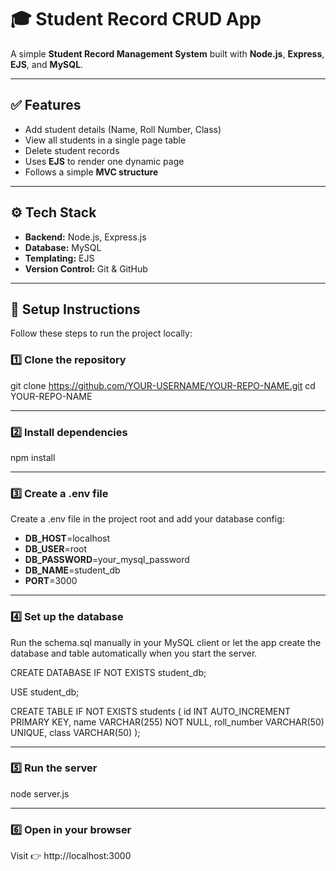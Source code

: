 # 🎓 Student Record CRUD App

A simple **Student Record Management System** built with **Node.js**, **Express**, **EJS**, and **MySQL**.

---

## ✅ Features

- Add student details (Name, Roll Number, Class)
- View all students in a single page table
- Delete student records
- Uses **EJS** to render one dynamic page
- Follows a simple **MVC structure**

---

## ⚙️ Tech Stack

- **Backend:** Node.js, Express.js
- **Database:** MySQL
- **Templating:** EJS
- **Version Control:** Git & GitHub

---

## 🚀 Setup Instructions

Follow these steps to run the project locally:

### 1️⃣ Clone the repository


git clone https://github.com/YOUR-USERNAME/YOUR-REPO-NAME.git
cd YOUR-REPO-NAME

---

### 2️⃣ Install dependencies

npm install

---

### 3️⃣ Create a .env file
Create a .env file in the project root and add your database config:

- **DB_HOST**=localhost
- **DB_USER**=root
- **DB_PASSWORD**=your_mysql_password
- **DB_NAME**=student_db
- **PORT**=3000

---

### 4️⃣ Set up the database
Run the schema.sql manually in your MySQL client or let the app create the database and table automatically when you start the server.


CREATE DATABASE IF NOT EXISTS student_db;

USE student_db;

CREATE TABLE IF NOT EXISTS students (
  id INT AUTO_INCREMENT PRIMARY KEY,
  name VARCHAR(255) NOT NULL,
  roll_number VARCHAR(50) UNIQUE,
  class VARCHAR(50)
);

---

### 5️⃣ Run the server

node server.js

---

### 6️⃣ Open in your browser
Visit 👉 http://localhost:3000

